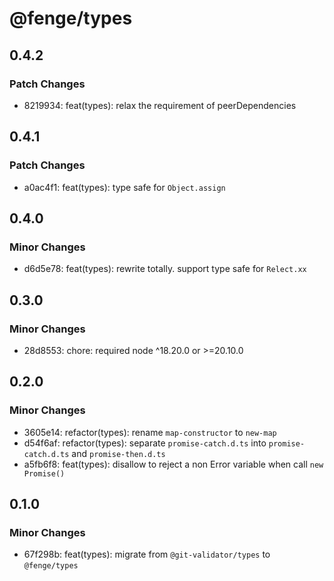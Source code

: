 # @fenge/types

## 0.4.2

### Patch Changes

- 8219934: feat(types): relax the requirement of peerDependencies

## 0.4.1

### Patch Changes

- a0ac4f1: feat(types): type safe for `Object.assign`

## 0.4.0

### Minor Changes

- d6d5e78: feat(types): rewrite totally. support type safe for `Relect.xx`

## 0.3.0

### Minor Changes

- 28d8553: chore: required node ^18.20.0 or >=20.10.0

## 0.2.0

### Minor Changes

- 3605e14: refactor(types): rename `map-constructor` to `new-map`
- d54f6af: refactor(types): separate `promise-catch.d.ts` into `promise-catch.d.ts` and `promise-then.d.ts`
- a5fb6f8: feat(types): disallow to reject a non Error variable when call `new Promise()`

## 0.1.0

### Minor Changes

- 67f298b: feat(types): migrate from `@git-validator/types` to `@fenge/types`
